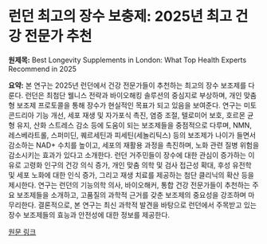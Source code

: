 # 런던 최고의 장수 보충제: 2025년 최고 건강 전문가 추천

**원제목:** Best Longevity Supplements in London: What Top Health Experts Recommend in 2025

**요약:** 본 연구는 2025년 런던에서 건강 전문가들이 추천하는 최고의 장수 보조제를 다룬다.  런던은 최첨단 웰니스 전략과 바이오해킹 솔루션의 중심지로 부상하며,  개인 맞춤형 보조제 프로토콜을 통해 장수가 현실적인 목표가 되고 있음을 보여준다.  연구는 미토콘드리아 기능 개선, 세포 재생 및 자가포식 촉진, 염증 조절, 텔로미어 보호, 호르몬 균형 유지, 산화 스트레스 감소 등에 도움이 되는 보조제들을 중점적으로 다루며,  NMN, 레스베라트롤, 스퍼미딘, 퀘르세틴과 피세틴(세놀리틱스) 등의 보조제가  나이가 들면서 감소하는 NAD+ 수치를 높이고, 세포의 재활용 과정을 촉진하며, 노화 관련 질병 위험을 감소시키는 효과가 있다고 소개한다.  런던 거주민들이 장수에 대한 관심이 증가하는 이유로 고령화 인구의 건강 의식 증가, 개인 맞춤 의학 및 검사 접근성 확대, 후성 유전학 및 세포 노화에 대한 인식 증가,  그리고 재생 치료를 제공하는 첨단 클리닉의 확산 등을 제시한다.  연구는 런던의 기능의학 의사, 바이오해커, 통합 건강 전문가들이 추천하는 주요 보조제들을 소개하고,  고품질의 과학적 근거를 갖춘 보조제의 중요성을 강조하며 마무리한다.  결론적으로,  본 연구는 최신 과학적 발견을 바탕으로 런던에서 주목받고 있는 장수 보조제들의 효능과 안전성에 대한 정보를 제공한다.

[원문 링크](https://vocal.media/longevity/best-longevity-supplements-in-london-what-top-health-experts-recommend-in-2025)
